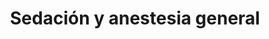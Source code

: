 ---
templateKey: specialties-page
language: es
title: Sedación y anestesia general
redirects: /en/specialties/sedation-and-general-anesthesia/

# Hero Section
hero:
  display: true
  type: default
  image: /img/hero-sedation-and-general-anesthesia.jpg
  parallax: false
  title: >
    <span class="bebas" style="font-family:Bebas Neue Bold;color:white;font-weight:lighter">Sedación y Anestesia General</span>
  indicator: false
  halfSize: true

# Heading Section 
specialtiesHeading:
  display: true
  img: /img/icon-sedation-and-general-anesthesia.png
  content: Sus principales objetivos son los de garantizar el bienestar y confort del paciente, suprimiendo por completo el dolor, el malestar físico y el estrés psicológico asociado a cualquier acto médico o quirúrgico.

# Aside section
paragraphSection:
  body: >
    <p>
      A pesar de todos los avances que ha experimentado la Odontología en los
      últimos años,
      <strong>
        el miedo y la ansiedad provocados por el tratamiento dental continúan siendo
        dos aspectos muy comunes en los pacientes de todo el mundo.
      </strong>
      Tanto así, que a través de estudios estadísticos recientes se ha podido
      demostrar que hasta un 25% de los adultos evitan o postergan concurrir a la
      consulta del Odontólogo por temor a sufrir dolor, constituyendo la
      circunstancia una verdadera barrera psicológica que impide, en ocasiones,
      recibir la atención necesaria y preservar la salud oral. Y aunque las
      estrategias de manejo del comportamiento son útiles en la gran mayoría de los
      casos, no son siempre efectivas, sobre todo al enfrentar
      <strong>
        a individuos excesivamente nerviosos, aprensivos o que presenten
        discapacidades que les impidan cooperar.
      </strong>
      Sus principales objetivos son los de garantizar el bienestar y confort del
      paciente, suprimiendo por completo el dolor, el malestar físico y el estrés
      psicológico asociado a cualquier acto médico o quirúrgico.
    </p>

    <p>
      Y es precisamente en esas vicisitudes, en las que la interacción entre el
      profesional y el doliente falla, y en las que las técnicas de
      acondicionamiento habituales parecen no funcionar, en las que se debe
      considerar la posibilidad de aplicar recursos clínicos alternativos para
      MANEJAR LA ANSIEDAD y el estrés preoperatorio.
    </p>

    <p>
      <strong>Actualmente, la anestesia local por infiltración continúa siendo, sin
        discusión alguna, el método más sencillo, frecuente y efectivo para
        dispensar y asegurar un tratamiento dental libre de dolor</strong>
      , sin embargo; es también incuestionable el hecho de que es un procedimiento
      que per se puede causar incomodidad y rechazo, debido a la necesidad de
      aplicar una o varias inyecciones dentro de la boca.
    </p>

    <p>
      Y es definitivamente en esas situaciones, en las que ni siquiera es posible
      tolerar una punción, en las que debemos recurrir a otras técnicas anestésicas
      como
      <strong> la sedación consciente, que representa una opción farmacológica válida, pertinente y muy eficaz para el control del miedo, el estrés y el dolor</strong>
      ; viabilizando el tratamiento odontológico y evitando las típicas confrontaciones con el paciente pediátrico o adulto hipersensible. Además, una EXPERIENCIA ATRAUMÁTICA, prácticamente garantizará el retorno voluntario de estas personas a sus controles periódicos de rutina durante la infancia y la edad adulta.
    </p>
    
  image: /img/aside-sedation-and-general-anesthesia.jpg

# Quote Section
quote:
  title: ''
  body: >
    Tanto la Sedación Consciente (SC) como la Anestesia General (AG), son procedimientos seguros y confiables, claro está, siempre y cuando se practiquen en condiciones ideales de infraestructura y dotación clínica, y por supuesto; bajo la responsabilidad de un equipo médico altamente especializado.
  author: Dr. Castor José Garabán Povea 
  footer:
    position: Cirujano Bucal
    clinic: DENTAL VIP, Especialidades Odontológicas s.c.

# Parallax Section
plainParallax:
  image: /img/parallax-sedation-and-general-anesthesia.jpg

# Faq Section
faq:
  title:  Preguntas Frecuentes
  blocks:
    - questions:

      - question: Entre la anestesia local y general, ¿cuál es preferible?
        answer: >
          <p>Por su gran efectividad, seguridad y ausencia casi absoluta de efectos secundarios, la anestesia local troncular o infiltrativa es la de elección para las intervenciones de rutina en Odontología y de cirugía oral menor en medios ambulatorios, mientras que la sedación consciente inhalatoria o con narcóticos intravenosos es la mejor opción para pacientes especiales o excesivamente aprensivos. La anestesia general solo es necesaria en los casos de cirugía mayor como la ortognática y maxilofacial.</p>
      - question: ¿En qué consiste la anestesia general?
        answer: >
          <p>La AG se puede definir como la intoxicación inducida, controlada y reversible del sistema nervioso central que produce inconsciencia, amnesia temporal, analgesia, pérdida de la sensibilidad, relajación muscular y supresión de los reflejos autónomos y sensoriales. Las drogas que se suministran cuentan con propiedades hipnóticas y pueden aplicarse de distintas maneras, pero generalmente suelen utilizarse las vías inhalatoria y endovenosa. </p>
      - question: ¿Qué es la sedación consciente?
        answer: >
          <p>Es una técnica anestésica en la que se administra a los pacientes la combinación de uno o varios medicamentos que provocan una leve depresión del sistema nervioso central, sin pérdida de la consciencia, pero con alteración de la misma. Tiene efecto sobre el dolor, ya que al disminuir la ansiedad se eleva el umbral doloroso, facilita la administración del anestésico local sin que la persona se entere y, a la dosis correcta, produce también amnesia; de forma que el paciente tenga poco o nada que recordar del procedimiento.</p>
      - question: ¿Cuál es la diferencia entre ambas y cuál es mejor?
        answer: >
          <p>Básicamente que en la sedación se preservan los reflejos, el control de la respiración y la capacidad de respuesta a los estímulos táctiles y verbales. En la anestesia general el paciente está dormido en un sueño profundo, y se requieren frecuentemente la protección de la vía aérea y la ventilación asistida. Además, la función cardiovascular suele verse también alterada, por lo que se hace pertinente la constante monitorización de los signos vitales. Ninguna es mejor que otra, y simplemente cada una tiene sus indicaciones. En Odontología, la anestesia general para los procedimientos más extensos, complejos e invasivos, como la Cirugía Maxilofacial o colocación de Implantes Cigomáticos por ejemplo; y la sedación, para la gran mayoría de las intervenciones orales en circunstancias particulares.<p>
      - question: ¿Cuáles fármacos suelen utilizarse para sedar a un paciente?
        answer: >
          <p>Oxido Nitroso combinado con Oxígeno (N2O:O2) por vía inhalatoria, y por la endovenosa las Benzodiazepinas  como el Diazepam y el Midazolam, el Propofol, Tiopental Sódico, Fentanilo, Ketamina, Etomidato y/o cualquier combinación de ellos. Además, el anestésico local de preferencia, usualmente los pertenecientes al grupo amida; como la Lidocaína o Mepivacaína.</p>
      - question: ¿Es la sedación un procedimiento 100% seguro?
        answer: >
          <p>La realización de cualquier acto médico puede tener siempre efectos adversos o indeseables, y la SC no es la excepción. Dentro de los posibles riesgos podemos encontrar las reacciones alérgicas, aspiración de secreciones a nivel pulmonar, hipoxia, hipoventilación, obstrucción de la vía aérea por cuerpos extraños y reacciones anómalas del sistema nervioso autónomo. Sin embargo, las complicaciones mencionadas rara vez se presentan, y en tal caso, la presencia de un Anestesiólogo garantizará una rápida y segura resolución de las mismas.</p>
      - question: ¿Existen contraindicaciones a esta técnica de anestesia?
        answer: >
          <p>Realmente pocas, entre las que encontramos: historia de hipersensibilidad previa al procedimiento, insuficiencia respiratoria, insuficiencia hepática grave, embarazo, lactancia, alcoholismo, uso de estupefacientes, enfermedades psicóticas, oclusiones intestinales, algunos casos de glaucoma y/o cualquier otra condición sistémica que contraindique el uso de narcóticos.</p>
      - question: Si soy muy nervioso y solo me voy a arreglar una muela, ¿pueden dormirme completo?
        answer: >
          <p> Por supuesto que sí, sin embargo, habría que valorar muy bien si el coste y complejidad del tratamiento le compensarían verdaderamente en un caso tan sencillo como ese. Lo correcto es que antes de considerar la sedación, se hace pertinente agotar todos los medios persuasivos y relativos al condicionamiento de la conducta, los cuales muchas veces logran minimizar los niveles de ansiedad y modificar radicalmente la disposición hacia el tratamiento.</p>
      - question: ¿En qué casos es entonces recomendable una sedación o una anestesia más profunda?
        answer: >
          <p>Verdaderamente no existe un claro consenso sobre las indicaciones para la utilización de estas técnicas en Odontología, sin embargo, dependen del análisis objetivo y subjetivo de múltiples factores asociados con el paciente, el profesional y el tratamiento. Dentro de las indicaciones más comunes encontramos: </p>
          <ol>
            <li>Niños o adultos con experiencias previas médico-odontológicas traumatizantes, y en los que no es posible lograr una comunicación positiva ni la cooperación necesaria para el tratamiento.</li>
            <li>Pacientes alérgicos a los anestésicos locales.</li>
            <li>Niños y adultos con discrasias sanguíneas, ya que la anestesia infiltrativa o troncular podría provocar hemorragias en los espacios látero-faríngeos.</li>
            <li>Personas con retraso mental, trastornos psicomotores, genéticos o musculoesqueléticos, que impidan el tratamiento convencional en estado de consciencia.</li>
            <li>Pacientes con cardiopatías congénitas en los que se vaya a practicar un tratamiento extenso o que contemple la remoción de procesos sépticos dentarios, restauraciones múltiples o de cirugía maxilofacial.</li>
            <li>Pacientes médicamente comprometidos y que su condición general requiera alivio de la ansiedad para prevenir riesgos mayores. </li>
            <li>Situaciones en las que determinemos que la anestesia local no logrará el efecto deseado por el tamaño, ubicación de la lesión y/o duración del procedimiento; como por ejemplo, la colocación de implantes múltiples en ambos maxilares.</li>
            <li>Pacientes odontofóbicos o con verdadero pánico al Odontológo.</li>
          </ol>
      - question: ¿Pueden producir estas intervenciones algún efecto secundario?
        answer: >
          <p>Es muy difícil, ya que generalmente los fármacos se emplean con dosis muy bien controladas que se metabolizan por completo en poco tiempo, permitiendo que el paciente despierte con total normalidad, como si de una larga siesta se tratase. No obstante, para dar el alta, la persona debe estar consciente y orientada, hemodinámica y respiratoriamente estable y sin necesidad de ayuda para la marcha.</p>
    - questions:

      - question: ¿Es necesario hacer algún tipo de estudio o evaluación previa?
        answer: >
          <p>La valoración preanestésica (VPA) es un protocolo de estudio que permite la evaluación del estado físico y de riesgo del paciente, para luego establecer un plan anestésico de acuerdo con sus condiciones particulares y reducir así la posibilidad de complicaciones. La VPA es obligatoria, ha demostrado su importancia y trascendencia en el campo de la anestesiología y es un elemento principal de seguridad en la atención médica. Estudios recientes han demostrado que la falta de valoración del estado de los pacientes anestésicos influye en el 70% de los accidentes intraoperatorios y fueron la causa de algunos fallecimientos ocurridos.La consulta preoperatoria debe tener lugar varios días antes de la intervención programada. El lapso previsto debe permitir la realización de las pruebas complementarias e interconsultas externas pertinentes, sesiones de terapia respiratoria en caso de ser requeridas, la abstinencia de tabaco y/o alcohol, e incluso, la administración de algún aporte nutricional específico.</p>
      - question: ¿Puede aplicarse la SC libremente en el consultorio dental?
        answer: >
          <p>¡A NUESTRO CRITERIO JAMÁS!, a menos que el centro cuente con instalaciones, equipos y materiales que garanticen un apropiado cuidado del paciente, y que incluyan al menos: un ambiente de quirófano anexo al salón dental, aparatos y equipos de anestesia, vías aéreas artificiales y tubos endotraqueales de todos los diámetros, catéteres intravenosos, válvulas y bolsas de asistencia respiratoria, máscaras laríngeas de todos los tamaños, cánulas orofaríngeas y nasofaríngeas de variadas dimensiones, cilindros de gas medicinal, sistema avanzado de monitorización, electrocardiógrafo, laringoscopio y video laringoscopio, fibrobroncoscopio para intubaciones difíciles, estimulador de nervios periféricos, sistemas de suministro de oxígeno, sistema de purificación de gases, sistema de aspiración, equipos de reanimación cardiopulmonar (RCP), sala de recuperación y planta eléctrica de emergencia con autonomía mínima de 3 horas continuas. Además, en los casos de AG, es imprescindible que la sala de operaciones se encuentre integrada a una clínica privada u hospital de envergadura, que cuente con terapia intensiva, un equipo médico multidisciplinar permanente y el personal auxiliar capacitado para atender cualquier posible eventualidad. 
          Con sinceridad, no conocemos en nuestra ciudad capital ninguna clínica dental que cumpla al 100% con estas demandas y que esté verdaderamente en capacidad de proporcionar un ambiente seguro y eficaz para los tratamientos con sedación, y menos aún, con anestesia general. En DENTAL VIP jamás ponemos en riesgo la vida de nuestros pacientes y siempre preferimos intervenir estos casos en espacios físicos ajenos a nuestra infraestructura habitual.  </p>
      - question: ¿Qué medidas de seguridad o de precaución debo tomar?
        answer: >
          <p>Básicamente el ayuno, para evitar la regurgitación y aspiración pulmonar del contenido gástrico tras la inducción de la anestesia, durante el transcurrir del procedimiento o en el postoperatorio inmediato. Los protocolos actuales de ayuno preoperatorio coinciden en la duración del lapso de tiempo durante el cual no debe ingerirse sustancia alguna, e indican, 2 horas para los líquidos claros y 6 para los alimentos más sólidos. Entiéndase por líquidos claros solo el agua, zumo de frutas sin pulpa, bebidas carbonatadas, té claro y café negro.</p>
      - question: ¿Debe estar siempre presente un Médico Anestesiólogo?
        answer: >
          <p>¡POR SUPUESTO! La responsabilidad de un paciente bajo sedación debe estar siempre a cargo de un Médico Especialista en anestesiología, reanimación y terapia del dolor, con experiencia en técnicas infiltrativas, habilidad de titular las drogas que se administren y experticia en el manejo de la vía aérea, monitoreo de las constantes vitales y aplicación de técnicas de resucitación. La presencia de un Anestesiólogo puede significar la diferencia entre la vida y la muerte, así de claro. </p>
      - question: ¿Deben entubarme y colocarme un respirador artificial?
        answer: >
          <p>Solo en los casos de anestesia general. Sin embargo, al aplicar una SC, se deben tener siempre a mano todos los recursos profesionales y de soporte vital que permitan hacer frente a cualquier eventualidad y salvaguardar la vida del paciente, y entre los cuales, los tubos endotraqueales y dispositivos de ventilación mecánica son indispensables.</p>
      - question: ¿Son muy elevados los costos de este tipo de anestesia?
        answer: >
          <p>Indudablemente suman a la cuenta y elevan el importe final del tratamiento. La ocupación y uso de una infraestructura verdaderamente diseñada y equipada a tal fin, la intervención de un Médico Anestesiólogo con su personal auxiliar y el traslado de los equipos y materiales dentales necesarios para cumplir el objetivo terapéutico, son variables que tendrán siempre un considerable impacto económico.</p>
      - question: Si me van a sedar, ¿puedo ir solo o debo ir acompañado?
        answer: >
          <p>Es necesario ir siempre acompañado, ya que es muy útil y reconfortante recibir apoyo físico y emocional luego del procedimiento, y además, imprescindible delegar la responsabilidad del traslado al lugar de residencia. Luego de una sedación, son frecuentes los sentimientos de torpeza, confusión y desorientación. </p>
      - question: ¿Cuánto tiempo tardaré en despertarme luego de la intervención?
        answer: >
          <p>La sedación consciente es una técnica que permite el rápido retorno del paciente a su estado de normalidad, lo que hace posible darlo de alta sin mayores demoras luego de terminar el procedimiento. Sin embargo, es común experimentar cierto grado de somnolencia y cansancio, razón por la cual recomendamos esperar, al menos, una hora antes de abandonar las instalaciones. </p>
      - question: ¿Qué cuidados postoperatorios debo tener?
        answer: >
          <p>Básicamente posponer por 24 horas cualquier actividad que requiera de coordinación mental, balance o equilibrio, tales como; conducir, operar maquinarias, hacer cálculos complejos o cualquier otra función que demande precisión psicomotriz.</p>
      - question: ¿Es necesario guardar algún tipo de reposo?
        answer: >
          <p>Ninguno adicional al que amerite el postoperatorio anestésico de rutina (24 horas) y el tratamiento dental dispensado.</p>

# Clinic Cases
clinicCases:
  title: Sedación Consciente - Galería
  items:
    - image: /img/clinic-cases-sedation-and-general-anesthesia-es-01-thumb.jpg
      title: > 
        <i></i>
    - image: /img/clinic-cases-sedation-and-general-anesthesia-es-02-thumb.jpg
      title: >
        <i></i>
    - image: /img/clinic-cases-sedation-and-general-anesthesia-es-03-thumb.jpg
      title: >
        <i></i>
    - image: /img/clinic-cases-sedation-and-general-anesthesia-es-04-thumb.jpg
      title: >
        <i></i>
    - image: /img/clinic-cases-sedation-and-general-anesthesia-es-05-thumb.jpg
      title: >
        <i></i>
    - image: /img/clinic-cases-sedation-and-general-anesthesia-es-06-thumb.jpg
      title: >
        <i></i>
    - image: /img/clinic-cases-sedation-and-general-anesthesia-es-07-thumb.jpg
      title: >
        <i></i>
    - image: /img/clinic-cases-sedation-and-general-anesthesia-es-08-thumb.jpg
      title: >
        <i></i>
    - image: /img/clinic-cases-sedation-and-general-anesthesia-es-09-thumb.jpg
      title: >
        <i></i>
    - image: /img/clinic-cases-sedation-and-general-anesthesia-es-10-thumb.jpg
      title: >
        <i></i>
    - image: /img/clinic-cases-sedation-and-general-anesthesia-es-11-thumb.jpg 
      title: >
        <i></i>
    - image: /img/clinic-cases-sedation-and-general-anesthesia-es-12-thumb.jpg
      title: >
        <i></i>
    - image: /img/clinic-cases-sedation-and-general-anesthesia-es-13-thumb.jpg
      title: >
        <i></i>
    - image: /img/clinic-cases-sedation-and-general-anesthesia-es-14-thumb.jpg
      title: >
        <i></i>
    - image: /img/clinic-cases-sedation-and-general-anesthesia-es-15-thumb.jpg
      title: >
        <i></i>
    - image: /img/clinic-cases-sedation-and-general-anesthesia-es-16-thumb.jpg
      title: >
        <i></i>
    - image: /img/clinic-cases-sedation-and-general-anesthesia-es-17-thumb.jpg
      title: >
        <i></i>
    - image: /img/clinic-cases-sedation-and-general-anesthesia-es-18-thumb.jpg
      title: >
        <i></i>

  lightbox:
    placeholder: ''
    type: ''
    images: 
      - image: /img/clinic-cases-sedation-and-general-anesthesia-es-01.jpg
      - image: /img/clinic-cases-sedation-and-general-anesthesia-es-02.jpg
      - image: /img/clinic-cases-sedation-and-general-anesthesia-es-03.jpg
      - image: /img/clinic-cases-sedation-and-general-anesthesia-es-04.jpg
      - image: /img/clinic-cases-sedation-and-general-anesthesia-es-05.jpg
      - image: /img/clinic-cases-sedation-and-general-anesthesia-es-06.jpg
      - image: /img/clinic-cases-sedation-and-general-anesthesia-es-07.jpg
      - image: /img/clinic-cases-sedation-and-general-anesthesia-es-08.jpg
      - image: /img/clinic-cases-sedation-and-general-anesthesia-es-09.jpg
      - image: /img/clinic-cases-sedation-and-general-anesthesia-es-10.jpg
      - image: /img/clinic-cases-sedation-and-general-anesthesia-es-11.jpg
      - image: /img/clinic-cases-sedation-and-general-anesthesia-es-12.jpg
      - image: /img/clinic-cases-sedation-and-general-anesthesia-es-13.jpg
      - image: /img/clinic-cases-sedation-and-general-anesthesia-es-14.jpg
      - image: /img/clinic-cases-sedation-and-general-anesthesia-es-15.jpg
      - image: /img/clinic-cases-sedation-and-general-anesthesia-es-16.jpg
      - image: /img/clinic-cases-sedation-and-general-anesthesia-es-17.jpg
      - image: /img/clinic-cases-sedation-and-general-anesthesia-es-18.jpg

# Responsive Aside Paragraphs
asides:
  display: false
  sections:
    - align: right
      title: >
        <h3>''</h3>
      content: >
        <p>''</p>
      image: /img/professionals-dr-castor-jose-garaban-povea.png
      footer:
        display: true
        image:
          src: /img/professionals-dr-castor-jose-garaban-povea-studies.jpg
          display: true
        button:
          text: ''
          to: ''
          display: false
  
# Testimonial Section
lightQuote:
  color: '#fff'
  display: true
  img:
    ld: /img/quotes-sedation-and-general-anesthesia-landscape.jpg
    pt: /img/quotes-sedation-and-general-anesthesia-portrait.jpg
  content: COMO EN MUCHAS PERSONAS DE MI GENERACIÓN, EL MIEDO A LOS ODONTÓLOGOS SE PRODUJO POR UNA PÉSIMA EXPERIENCIA EN LA NIÑEZ, PERO GRACIAS A LA SEDACIÓN, PERDÍ EL PÁNICO Y ME HE PODIDO COLOCAR VARIOS IMPLANTES DENTALES.”
  
# Contact Form
form:
  title: ¡Consúltenos Ahora Mismo!
  img: /img/parallax-form-specialties.png

# Procedures Section
procedures:
  display: true
  title: ¡Dele a su Salud el Valor que se Merece!
  procedures:
    - title: Instalaciones
      to: /la-clinica/instalaciones/
      img: /img/procedures-facilities.jpg
    - title: Tecnología
      to: /la-clinica/tecnologia/
      img: /img/procedures-technology.jpg
    - title: Profesionales
      to:  /profesionales/
      img: /img/procedures-professionals.png
---